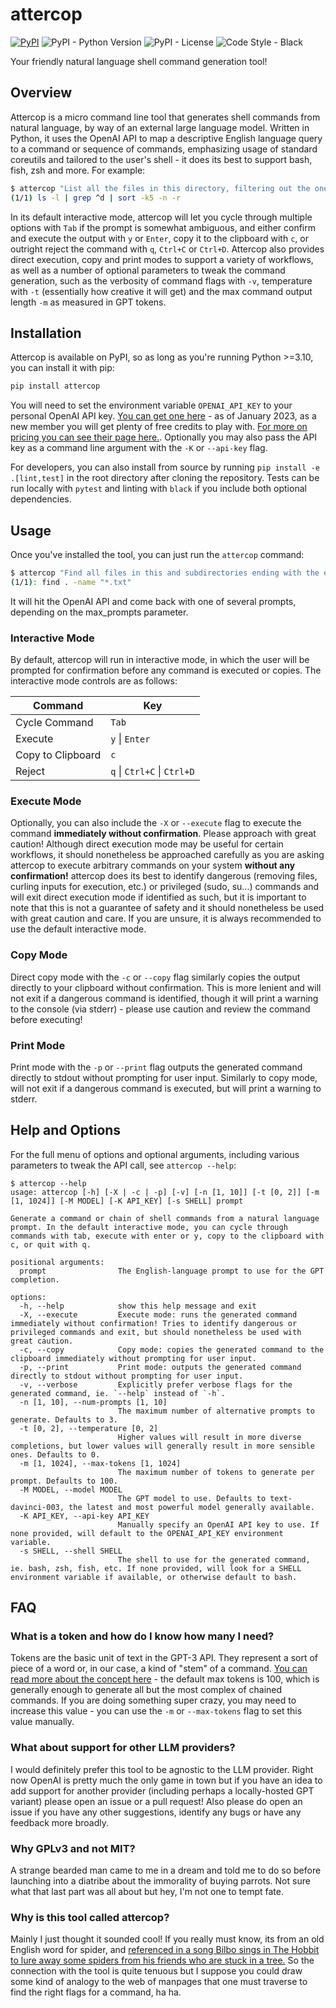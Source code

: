 # attercop

[![PyPI](https://img.shields.io/pypi/v/attercop?color=gr)](https://pypi.org/project/attercop/#description)
![PyPI - Python Version](https://img.shields.io/badge/dynamic/json?query=info.requires_python&label=python&url=https%3A%2F%2Fpypi.org%2Fpypi%2Fattercop%2Fjson)
![PyPI - License](https://img.shields.io/pypi/l/attercop)
![Code Style - Black](https://img.shields.io/badge/code%20style-black-black)

Your friendly natural language shell command generation tool!

## Overview

Attercop is a micro command line tool that generates shell commands from natural language, by way of an external large language model. Written in Python, it uses the OpenAI API to map a descriptive English language query to a command or sequence of commands, emphasizing usage of standard coreutils and tailored to the user's shell - it does its best to support bash, fish, zsh and more. For example:

```bash
$ attercop "List all the files in this directory, filtering out the ones that are not directories, and then sort them by size, largest first."
(1/1) ls -l | grep ^d | sort -k5 -n -r
```

In its default interactive mode, attercop will let you cycle through multiple options with `Tab` if the prompt is somewhat ambiguous, and either confirm and execute the output with `y` or `Enter`, copy it to the clipboard with `c`, or outright reject the command with `q`, `Ctrl+C` or `Ctrl+D`. Attercop also provides direct execution, copy and print modes to support a variety of workflows, as well as a number of optional parameters to tweak the command generation, such as the verbosity of command flags with `-v`, temperature with `-t` (essentially how creative it will get) and the max command output length `-m` as measured in GPT tokens.

## Installation

Attercop is available on PyPI, so as long as you're running Python >=3.10, you can install it with pip:

```bash
pip install attercop
```

You will need to set the environment variable `OPENAI_API_KEY` to your personal OpenAI API key. [You can get one here](https://beta.openai.com/) - as of January 2023, as a new member you will get plenty of free credits to play with. [For more on pricing you can see their page here.](https://openai.com/api/pricing/). Optionally you may also pass the API key as a command line argument with the `-K` or `--api-key` flag.

For developers, you can also install from source by running `pip install -e .[lint,test]` in the root directory after cloning the repository. Tests can be run locally with `pytest` and linting with `black` if you include both optional dependencies.

## Usage

Once you've installed the tool, you can just run the `attercop` command:

```bash
$ attercop "Find all files in this and subdirectories ending with the extension .txt"
(1/1): find . -name "*.txt"
```

It will hit the OpenAI API and come back with one of several prompts, depending on the max_prompts parameter.

### Interactive Mode

By default, attercop will run in interactive mode, in which the user will be prompted for confirmation before any command is executed or copies. The interactive mode controls are as follows:

| Command           | Key                         |
|-------------------|-----------------------------|
| Cycle Command     | `Tab`                       |
| Execute           | `y` \| `Enter`              |
| Copy to Clipboard | `c`                         |
| Reject            | `q` \| `Ctrl+C` \| `Ctrl+D` |

### Execute Mode

Optionally, you can also include the `-X` or `--execute` flag to execute the command **immediately without confirmation**. Please approach with great caution! Although direct execution mode may be useful for certain workflows, it should nonetheless be approached carefully as you are asking attercop to execute arbitrary commands on your system **without any confirmation!** attercop does its best to identify dangerous (removing files, curling inputs for execution, etc.) or privileged (sudo, su...) commands and will exit direct execution mode if identified as such, but it is important to note that this is not a guarantee of safety and it should nonetheless be used with great caution and care. If you are unsure, it is always recommended to use the default interactive mode.

### Copy Mode

Direct copy mode with the `-c` or `--copy` flag similarly copies the output directly to your clipboard without confirmation. This is more lenient and will not exit if a dangerous command is identified, though it will print a warning to the console (via stderr) - please use caution and review the command before executing!

### Print Mode

Print mode with the `-p` or `--print` flag outputs the generated command directly to stdout without prompting for user input. Similarly to copy mode, will not exit if a dangerous command is executed, but will print a warning to stderr.

## Help and Options

For the full menu of options and optional arguments, including various parameters to tweak the API call, see `attercop --help`:

```
$ attercop --help
usage: attercop [-h] [-X | -c | -p] [-v] [-n [1, 10]] [-t [0, 2]] [-m [1, 1024]] [-M MODEL] [-K API_KEY] [-s SHELL] prompt

Generate a command or chain of shell commands from a natural language prompt. In the default interactive mode, you can cycle through commands with tab, execute with enter or y, copy to the clipboard with c, or quit with q.

positional arguments:
  prompt                The English-language prompt to use for the GPT completion.

options:
  -h, --help            show this help message and exit
  -X, --execute         Execute mode: runs the generated command immediately without confirmation! Tries to identify dangerous or privileged commands and exit, but should nonetheless be used with great caution.
  -c, --copy            Copy mode: copies the generated command to the clipboard immediately without prompting for user input.
  -p, --print           Print mode: outputs the generated command directly to stdout without prompting for user input.
  -v, --verbose         Explicitly prefer verbose flags for the generated command, ie. `--help` instead of `-h`.
  -n [1, 10], --num-prompts [1, 10]
                        The maximum number of alternative prompts to generate. Defaults to 3.
  -t [0, 2], --temperature [0, 2]
                        Higher values will result in more diverse completions, but lower values will generally result in more sensible ones. Defaults to 0.
  -m [1, 1024], --max-tokens [1, 1024]
                        The maximum number of tokens to generate per prompt. Defaults to 100.
  -M MODEL, --model MODEL
                        The GPT model to use. Defaults to text-davinci-003, the latest and most powerful model generally available.
  -K API_KEY, --api-key API_KEY
                        Manually specify an OpenAI API key to use. If none provided, will default to the OPENAI_API_KEY environment variable.
  -s SHELL, --shell SHELL
                        The shell to use for the generated command, ie. bash, zsh, fish, etc. If none provided, will look for a SHELL environment variable if available, or otherwise default to bash.
```

## FAQ

### What is a token and how do I know how many I need?

Tokens are the basic unit of text in the GPT-3 API. They represent a sort of piece of a word or, in our case, a kind of "stem" of a command. [You can read more about the concept here](https://help.openai.com/en/articles/4936856-what-are-tokens-and-how-to-count-them) - the default max tokens is 100, which is generally enough to generate all but the most complex of chained commands. If you are doing something super crazy, you may need to increase this value - you can use the `-m` or `--max-tokens` flag to set this value manually.

### What about support for other LLM providers?

I would definitely prefer this tool to be agnostic to the LLM provider. Right now OpenAI is pretty much the only game in town but if you have an idea to add support for another provider (including perhaps a locally-hosted GPT variant) please open an issue or a pull request! Also please do open an issue if you have any other suggestions, identify any bugs or have any feedback more broadly.

### Why GPLv3 and not MIT?

A strange bearded man came to me in a dream and told me to do so before launching into a diatribe about the immorality of buying parrots. Not sure what that last part was all about but hey, I'm not one to tempt fate.

### Why is this tool called attercop?

Mainly I just thought it sounded cool! If you really must know, its from an old English word for spider, and [referenced in a song Bilbo sings in The Hobbit to lure away some spiders from his friends who are stuck in a tree.](https://tolkiengateway.net/wiki/Old_fat_spider_spinning_in_a_tree!) So the connection with the tool is quite tenuous but I suppose you could draw some kind of analogy to the web of manpages that one must traverse to find the right flags for a command, ha ha.
